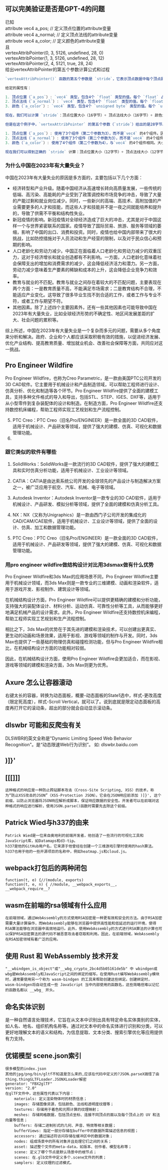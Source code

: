 ##
## 可以完美验证是否是GPT-4的问题
已知  
attribute vec4 a_pos; // 定义顶点位置的attribute变量  
attribute vec4 a_normal; // 定义顶点法线的attribute变量  
attribute vec4 a_color; // 定义颜色的attribute变量  
且  
vertexAttribPointer(0, 3, 5126, undefined, 28, 0)  
vertexAttribPointer(1, 3, 5126, undefined, 28, 12)  
vertexAttribPointer(2, 4, 5121, true, 28, 24)  
给出vertexAttribPointer的第五个参数计算公式和过程

```js
`vertexAttribPointer()` 函数的第五个参数是 `stride`，它表示顶点数据中每个顶点属性的间距（以字节为单位）。在这个例子中，我们有3个属性：顶点位置（`a_pos`）、顶点法线（`a_normal`）和颜色（`a_color`）。这些属性都是顶点数据中的一部分，我们需要计算它们的总大小来得到 `stride`。

给定的属性有：

1. 顶点位置（`a_pos`）: `vec4` 类型，包含4个 `float` 类型的值。每个 `float` 占用4字节，因此 `a_pos` 的大小为 4 * 4 = 16字节。
2. 顶点法线（`a_normal`）: `vec4` 类型，包含4个 `float` 类型的值。每个 `float` 占用4字节，因此 `a_normal` 的大小为 4 * 4 = 16字节。
3. 颜色（`a_color`）: `vec4` 类型，包含4个 `unsigned byte` 类型的值。每个 `unsigned byte` 占用1字节，因此 `a_color` 的大小为 4 * 1 = 4字节。

现在，我们可以计算 `stride`：顶点位置大小（16字节）+ 顶点法线大小（16字节）+ 颜色大小（4字节）= 36字节。

但是在这个例子中，`vertexAttribPointer` 的第五个参数（`stride`）给出的是28字节。这意味着这个顶点数据可能是紧凑的（没有任何填充字节），或者是有意省略了某些属性的组件。从给出的 `vertexAttribPointer` 调用中，我们可以看到：

1. 顶点位置（`a_pos`）: 使用了3个组件（第二个参数为3），而不是`vec4` 的4个组件。因此，实际大小为 3 * 4 = 12字节。
2. 顶点法线（`a_normal`）: 使用了3个组件（第二个参数为3），而不是`vec4` 的4个组件。因此，实际大小为 3 * 4 = 12字节。
3. 颜色（`a_color`）: 使用了4个组件（第二个参数为4），与`vec4` 的4个组件相同。大小仍为 4 * 1 = 4字节。

现在我们可以得到正确的 `stride` 计算：顶点位置大小（12字节）+ 顶点法线大小（12字节）+ 颜色大小（4字节）= 28字节。这与给定的 `stride` 值相符。
```

### 为什么中国在2023年有大量失业？

中国在2023年有大量失业的原因是多方面的，主要包括以下几个方面：

- 经济转型和产业升级。随着中国经济从高速增长转向高质量发展，一些传统的低端、高污染、高能耗的产业受到了政策调控和市场竞争的冲击，导致了大量的产能过剩和就业岗位减少。同时，一些新兴的高端、高技术、高附加值的产业需要更多的人才和技能，而这些人才和技能并不是一夜之间就能培养和提升的，导致了供需不平衡和结构性失业。
- 新冠疫情的影响。新冠疫情对全球经济造成了巨大的冲击，尤其是对于中国这样一个与世界紧密联系的国家。疫情导致了国际贸易、旅游、服务等领域的萎缩，影响了中国的出口、消费和投资。同时，疫情也给中国内部带来了很大的挑战，比如防控措施对于人员流动和生产经营的限制，以及对于民众信心和预期的影响。
- 人口老龄化和劳动力减少。中国正在面临着人口老龄化和劳动力减少的双重压力，这对于经济增长和就业创造都有不利影响。一方面，人口老龄化意味着社会保障支出的增加和消费需求的减少，这会降低经济活力和潜力。另一方面，劳动力减少意味着生产要素的稀缺和成本的上升，这会降低企业竞争力和效率。
- 教育与就业的不匹配。教育与就业之间存在着较大的不匹配问题，主要表现在两个方面：一是教育质量不高，不能满足市场需求；二是教育结构不合理，不能适应产业变化。这导致了很多毕业生找不到合适的工作，或者工作与专业不符，或者工作与期望不符。
- 其他因素。除了上述四个主要因素外，还有一些其他因素也可能导致中国在2023年有大量失业，比如全球经济形势的不确定性、地区间发展差距的扩大、社会问题的累积等。

综上所述，中国在2023年有大量失业是一个复杂而多元的问题，需要从多个角度来分析和解决。政府、企业和个人都应该采取积极有效的措施，以促进经济发展、优化产业结构、提高教育质量、增加就业机会、改善社会保障等方面，共同应对这一挑战。

## Pro Engineer Wildfire

Pro Engineer Wildfire，也称为Creo Parametric，是一款由美国PTC公司开发的3D CAD软件。它主要用于机械设计和产品制造领域，可以帮助工程师进行设计、仿真分析、优化和制造等各个环节。Pro Engineer Wildfire提供了全面的建模工具，支持多种文件格式的导入和导出，包括STL、STEP、IGES、DXF等，适用于从小型零件到复杂装配体的设计和制造。在制造方面，Pro Engineer Wildfire还支持数控机床编程，帮助工程师实现工艺规划和生产流程控制。

5. PTC Creo：PTC Creo（旧名Pro/ENGINEER）是一款全面的3D CAD软件，适用于机械设计、产品研发等领域，提供了强大的建模、仿真、可视化和数据管理功能。
6. 
### 跟它类似的软件有哪些

1. SolidWorks：SolidWorks是一款流行的3D CAD软件，提供了强大的建模工具和实时仿真分析功能，适用于机械设计、工业设计等领域。

2. CATIA：CATIA是由达索系统公司开发的全球领先的产品设计与制造解决方案之一，被广泛应用于航空、汽车、机械、电子等领域。

3. Autodesk Inventor：Autodesk Inventor是一款专业的3D CAD软件，适用于机械设计、产品研发、模拟分析等领域，提供了全面的建模和仿真分析工具。

4. NX：NX（又称为Unigraphics）是一款由西门子公司开发的集成化的CAD/CAM/CAE软件，适用于机械设计、工业设计等领域，提供了全面的设计、仿真、加工和数据管理功能。

5. PTC Creo：PTC Creo（旧名Pro/ENGINEER）是一款全面的3D CAD软件，适用于机械设计、产品研发等领域，提供了强大的建模、仿真、可视化和数据管理功能。
### 用pro engineer wildfire做结构设计对比用3dsmax做有什么优势

Pro Engineer Wildfire和3ds Max的应用场景不同，Pro Engineer Wildfire主要用于机械设计领域，而3ds Max则是一款专业的三维建模、动画和渲染软件，适用于游戏开发、影视制作、建筑设计等领域。

在机械结构设计方面，Pro Engineer Wildfire可以提供更精确的建模和分析功能，支持强大的装配体设计、材料分析、运动仿真、可靠性分析等工具，从而能够更好地满足机械产品的设计需求。此外，Pro Engineer Wildfire还支持数控机床编程，帮助工程师实现工艺规划和生产流程控制。

相比之下，3ds Max的优势在于其先进的建模和渲染技术，可以创建出更真实、更生动的动画和场景效果，适用于影视、游戏等领域的制作与开发。同时，3ds Max也提供了一些基础的物理仿真和碰撞检测功能，但与Pro Engineer Wildfire相比，在机械结构设计方面的功能相对较弱。

因此，在机械结构设计方面，使用Pro Engineer Wildfire会更加适合，而在影视、游戏等领域的建模和渲染方面，3ds Max则更为优秀。

## Axure 怎么让容器滚动
右键太长的容器，转换为动态面板，概要-动态面板的State1选中，样式-更改高度（限定死高度），样式-Scroll Vertical，就可以了。说到底就是限定动态面板的高度再打开它的滚动条，超出的部分就会自动显示滚动条。

## dlswbr 可能和反爬虫有关
DLSWBR的英文全称是"Dynamic Limiting Speed Web Behavior Recognition"。是“动态限速Web行为识别”。
如: dlswbr.baidu.com

## )]}'
## [[[]]]
    这种格式的响应是一种防止跨站脚本攻击（Cross-Site Scripting, XSS）的技术，称为“防止XSS攻击的JSON”（XSS-Protection JSON）。它会在JSON响应前添加 )]}', 这个前缀，以防止浏览器将JSON响应解析成脚本，保证响应数据的安全性。开发者可以在前端对这种格式的响应进行解析，使用JSON.parse()函数时需要先去除这个前缀。

## Patrick Wied与h337的由来
    Patrick Wied是一位来自奥地利的前端开发者，他创造了一些流行的可视化工具和JavaScript库，如Datamaps和d3-tip。
    h337是他的GitHub用户名，它来源于他曾经在创建一个三维游戏引擎时使用的hash算法。h337也用于他的一些开源项目的名称中，例如heatmap.js和cloud.js。
    
## webpack打包后的两种闭包
    function(t, e) {//(module, exports)
    function(t, e, n) { //module, __webpack_exports__, __webpack_require__?
   
## wasm在前端的rsa领域有什么应用
    在前端领域，通过WebAssembly的方式使用RSA加密是一种更有效和安全的方法。由于RSA加密需要大量计算操作，而WebAssembly能够在浏览器中提供高性能和低延迟的运行环境，使得RSA算法能够在浏览器中高效地运行。此外，使用WebAssembly的方式进行RSA算法的计算也可以保护RSA加密算法的源代码不被恶意攻击者窃取和利用。因此，在前端领域，WebAssembly在RSA加密领域有着广泛的应用。

## 使用 Rust 和 WebAssembly 技术开发
    "__wbindgen_is_object"或"__wbg_crypto_2bc4d5b05161de5b" 中 wbindgen或wbg是WebAssembly和JavaScript之间的绑定的缩写。在使用Rust编写WebAssembly模块时，通常要使用另一个称为 wasm-bindgen 的工具来帮助创建这些绑定。创建绑定时，wasm-bindgen将自动生成一些 JavaScript 当中内部使用的函数名，这些简略但难以记忆的函数名都以 __wbg_ 开头。


## 命名实体识别
是一种自然语言处理技术，它旨在从文本中识别出具有特定命名实体类别的实体，如人名、地名、组织机构名称等。通过对文本中的命名实体进行识别和分类，可以更好地理解文本的语义和结构，为信息提取、文本分类、搜索引擎优化等应用提供有力支持。

## 优锘模型 scene.json索引
    很多模型的index.json
    其他的jpg/png/bin/gltf不知道是怎么来的,应该在代码中定义的?JSON.parseX搞怪了由thing.thingGLTFLoader.JSONXLoader解密
    generator: "FBX2glTF"
    version: "2.0"
    在glTF文件中，这些属性代表以下内容：
        materials: 定义渲染物体时的材质信息；
        images: 存储图像资源，包括颜色、法线和透明度纹理等；
        textures: 存储用于着色和光照计算的纹理映射；
        meshes: 存储网格数据，包括顶点坐标、连接不同顶点的面以及每个顶点上的 UV 和法向量等信息；
        buffers: 存储二进制形式的几何、声音、特效等相关数据；
        bufferViews: 指定一部分存储在buffer中的数据所需描述信息的视图；
        accessors: 通过描述符访问存储在缓冲区中的数据对象；
        nodes: 组成场景中的所有对象并且处理它们之间的关系；
        asset: 描述整个文件的meta-data，如版本、创作者、模型名称等；
        scene: 定义了哪个节点是默认场景中的根节点；
        scenes: 在.glb文件中定义多个.scene文件的列表；
        samplers: 定义纹理的过滤模式。